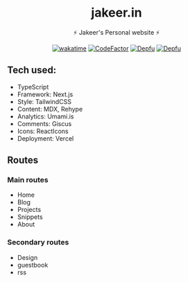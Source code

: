 <div align="center">
<h1>jakeer.in</h1>

<p>⚡ Jakeer's Personal website ⚡</p>

[![wakatime](https://wakatime.com/badge/user/018dda6f-93b7-4b89-8b72-677522877b38/project/018dda73-7a12-400c-b1f8-1878fbfa9fa5.svg)](https://wakatime.com/badge/user/018dda6f-93b7-4b89-8b72-677522877b38/project/018dda73-7a12-400c-b1f8-1878fbfa9fa5) [![CodeFactor](https://www.codefactor.io/repository/github/jakeerc/jakeer/badge)](https://www.codefactor.io/repository/github/jakeerc/jakeer) [![Depfu](https://badges.depfu.com/badges/4e641484c884132d7cd8ff1276d822f7/status.svg)](https://depfu.com) [![Depfu](https://badges.depfu.com/badges/4e641484c884132d7cd8ff1276d822f7/overview.svg)](https://depfu.com/github/JakeerC/jakeer?project_id=39957)

</div>

## Tech used:

- TypeScript
- Framework: Next.js
- Style: TailwindCSS
- Content: MDX, Rehype
- Analytics: Umami.is
- Comments: Giscus
- Icons: ReactIcons
- Deployment: Vercel

## Routes

### Main routes

- Home
- Blog
- Projects
- Snippets
- About

### Secondary routes

- Design
- guestbook
- rss

